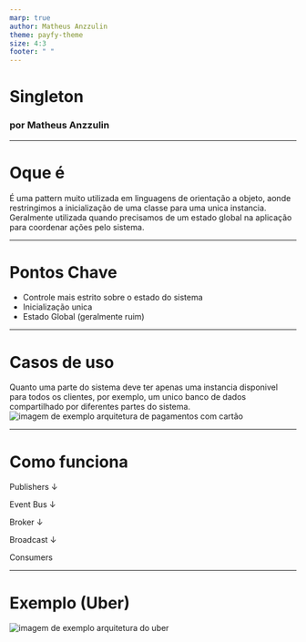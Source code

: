 ```yaml
---
marp: true
author: Matheus Anzzulin
theme: payfy-theme
size: 4:3
footer: " "
---
```

<!-- _class: lead -->
# Singleton
### por Matheus Anzzulin

---
# Oque é
É uma pattern muito utilizada em linguagens de orientação a objeto, aonde restringimos a inicialização de uma classe para uma unica instancia. Geralmente utilizada quando precisamos de um estado global na aplicação para coordenar ações pelo sistema.

---
# Pontos Chave
- Controle mais estrito sobre o estado do sistema
- Inicialização unica
- Estado Global (geralmente ruim)

---
# Casos de uso
Quanto uma parte do sistema deve ter apenas uma instancia disponivel para todos os clientes, por exemplo, um unico banco de dados compartilhado por diferentes partes do sistema.
![imagem de exemplo arquitetura de pagamentos com cartão](
https://refactoring.guru/images/patterns/content/singleton/singleton-comic-1-en.png?id=157509c5693a657ba465c7a9d58a7c25)

---

# Como funciona

Publishers
&darr;

Event Bus
&darr;

Broker
&darr;

Broadcast
&darr;

Consumers

---
# Exemplo (Uber)
![imagem de exemplo arquitetura do uber](https://media.geeksforgeeks.org/wp-content/cdn-uploads/20201120210648/Uber-System-Design-High-Level-Architecture.png)
